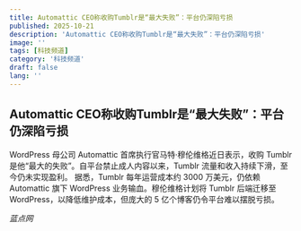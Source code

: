 ```yaml
---
title: Automattic CEO称收购Tumblr是“最大失败”：平台仍深陷亏损
published: 2025-10-21
description: 'Automattic CEO称收购Tumblr是“最大失败”：平台仍深陷亏损'
image: ''
tags: [科技频道]
category: '科技频道'
draft: false
lang: ''
---
```


## Automattic CEO称收购Tumblr是“最大失败”：平台仍深陷亏损

WordPress 母公司 Automattic 首席执行官马特·穆伦维格近日表示，收购 Tumblr 是他“最大的失败”。自平台禁止成人内容以来，Tumblr 流量和收入持续下滑，至今仍未实现盈利。
据悉，Tumblr 每年运营成本约 3000 万美元，仍依赖 Automattic 旗下 WordPress 业务输血。穆伦维格计划将 Tumblr 后端迁移至 WordPress，以降低维护成本，但庞大的 5 亿个博客仍令平台难以摆脱亏损。

*蓝点网*
